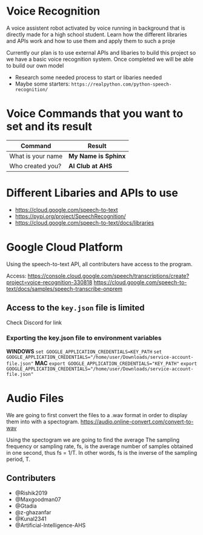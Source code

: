 # Voice Recognition
A voice assistent robot activated by voice running in background that is directly made for a high school student. Learn how the different libraries and APIs work and how to use them and apply them to such a proje

Currently our plan is to use external APIs and libaries to build this project so we have a basic voice recognition system. Once completed we will be able to build our own model 

- Research some needed process to start or libaries needed
- Maybe some starters: `https://realpython.com/python-speech-recognition/`

# Voice Commands that you want to set and its result

|Command|Result|
|-|-|
|What is your name|**My Name is Sphinx**|
|Who created you?|**AI Club at AHS**|


# Different Libaries and APIs to use
- https://cloud.google.com/speech-to-text
- https://pypi.org/project/SpeechRecognition/
- https://cloud.google.com/speech-to-text/docs/libraries

# Google Cloud Platform
Using the speech-to-text API, all contributers have access to the program. 

Access: https://console.cloud.google.com/speech/transcriptions/create?project=voice-recognition-330818
https://cloud.google.com/speech-to-text/docs/samples/speech-transcribe-onprem
## Access to the `key.json` file is limited
Check Discord for link 

### Exporting the key.json file to environment variables

**WINDOWS**
`set GOOGLE_APPLICATION_CREDENTIALS=KEY_PATH`
`set GOOGLE_APPLICATION_CREDENTIALS="/home/user/Downloads/service-account-file.json"`
**MAC**
`export GOOGLE_APPLICATION_CREDENTIALS="KEY_PATH"`
`export GOOGLE_APPLICATION_CREDENTIALS="/home/user/Downloads/service-account-file.json"`

# Audio Files

We are going to first convert the files to a .wav format in order to display them into with a spectogram.
https://audio.online-convert.com/convert-to-wav


Using the spectogram we are going to find the average
The sampling frequency or sampling rate, fs, is the average number of samples obtained in one second, thus fs = 1/T. In other words, fs is the inverse of the sampling period, T.



## Contributers

- @Rishik2019
- @Maxgoodman07
- @Gtadia
- @z-ghazanfar
- @Kunal2341
- @Artificial-Intelligence-AHS
